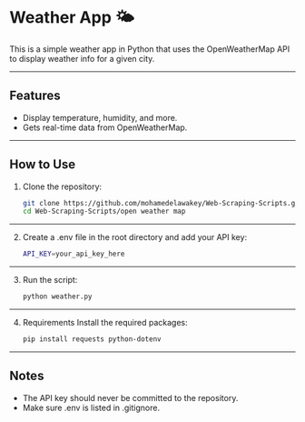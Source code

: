 # Weather App 🌤️

This is a simple weather app in Python that uses the OpenWeatherMap API to display weather info for a given city.

---

## Features
- Display temperature, humidity, and more.
- Gets real-time data from OpenWeatherMap.

---

## How to Use

1. Clone the repository:
   ```bash
   git clone https://github.com/mohamedelawakey/Web-Scraping-Scripts.git
   cd Web-Scraping-Scripts/open weather map
   ```
   
---

2. Create a .env file in the root directory and add your API key:
    ```bash
    API_KEY=your_api_key_here
    ```
---

3. Run the script:
    ```bash
    python weather.py
    ```
---

4. Requirements
   Install the required packages:

    ```bash
    pip install requests python-dotenv
    ```
---

## Notes
- The API key should never be committed to the repository.
- Make sure .env is listed in .gitignore.